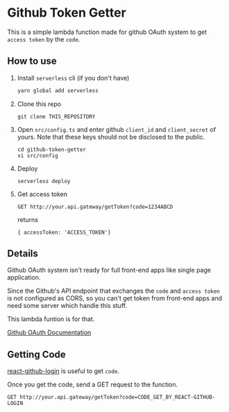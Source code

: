 # Github Token Getter
This is a simple lambda function made for github OAuth system to get `access token` by the `code`.

## How to use

1. Install `serverless` cli (if you don't have)
    ```cmd
    yarn global add serverless

    ```

2. Clone this repo
    ```
    git clone THIS_REPOSITORY
    ```

3. Open `src/config.ts` and enter github `client_id` and `client_secret` of yours.
Note that these keys should not be disclosed to the public.
    ```
    cd github-token-getter
    vi src/config
    ```

4. Deploy
    ```
    serverless deploy
    ```

5. Get access token

    ```
    GET http://your.api.gateway/getToken?code=1234ABCD
    ```
    returns
    ```
    { accessToken: 'ACCESS_TOKEN'}
    ```

## Details
Github OAuth system isn't ready for full front-end apps like single page application.

Since the Github's API endpoint that exchanges the `code` and `access token` is not configured as CORS, so you can't get token from front-end apps and need some server which handle this stuff.

This lambda funtion is for that.

[Github OAuth Documentation](https://developer.github.com/apps/building-oauth-apps/authorization-options-for-oauth-apps/#web-application-flow)

## Getting Code
[react-github-login](https://github.com/checkr/react-github-login) is useful to get `code`.

Once you get the code, send a GET request to the function.
```
GET http://your.api.gateway/getToken?code=CODE_GET_BY_REACT-GITHUB-LOGIN
```
